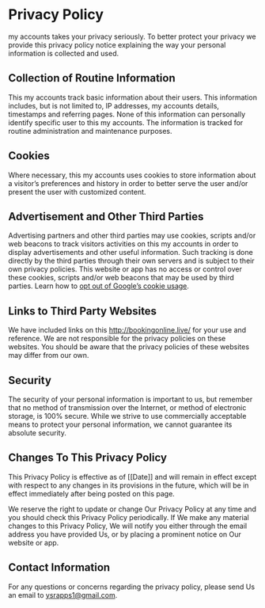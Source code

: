 # Privacy Policy

my accounts takes your privacy seriously. To better protect your privacy we provide this privacy policy notice explaining the way your personal information is collected and used.


## Collection of Routine Information

This my accounts track basic information about their users. This information includes, but is not limited to, IP addresses, my accounts details, timestamps and referring pages. None of this information can personally identify specific user to this my accounts. The information is tracked for routine administration and maintenance purposes.


## Cookies

Where necessary, this my accounts uses cookies to store information about a visitor’s preferences and history in order to better serve the user and/or present the user with customized content.


## Advertisement and Other Third Parties

Advertising partners and other third parties may use cookies, scripts and/or web beacons to track visitors activities on this my accounts in order to display advertisements and other useful information. Such tracking is done directly by the third parties through their own servers and is subject to their own privacy policies. This website or app has no access or control over these cookies, scripts and/or web beacons that may be used by third parties. Learn how to [opt out of Google’s cookie usage](http://www.google.com/privacy_ads.html).


## Links to Third Party Websites

We have included links on this http://bookingonline.live/ for your use and reference. We are not responsible for the privacy policies on these websites. You should be aware that the privacy policies of these websites may differ from our own.


## Security

The security of your personal information is important to us, but remember that no method of transmission over the Internet, or method of electronic storage, is 100% secure. While we strive to use commercially acceptable means to protect your personal information, we cannot guarantee its absolute security.


## Changes To This Privacy Policy

This Privacy Policy is effective as of [[Date]] and will remain in effect except with respect to any changes in its provisions in the future, which will be in effect immediately after being posted on this page.

We reserve the right to update or change Our Privacy Policy at any time and you should check this Privacy Policy periodically. If We make any material changes to this Privacy Policy, We will notify you either through the email address you have provided Us, or by placing a prominent notice on Our website or app.


## Contact Information

For any questions or concerns regarding the privacy policy, please send Us an email to ysrapps1@gmail.com.
